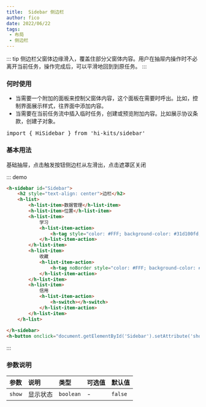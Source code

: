 ```yaml
---
title:  Sidebar 侧边栏
author: fico
date: 2022/06/22
tags:
 - 布局
 - 侧边栏
---
```

::: tip
侧边栏父窗体边缘滑入，覆盖住部分父窗体内容。用户在抽屉内操作时不必离开当前任务，操作完成后，可以平滑地回到到原任务。
:::
### 何时使用

- 当需要一个附加的面板来控制父窗体内容，这个面板在需要时呼出。比如，控制界面展示样式，往界面中添加内容。
- 当需要在当前任务流中插入临时任务，创建或预览附加内容。比如展示协议条款，创建子对象。
<pre class="language-ts">
import { HiSidebar } from 'hi-kits/sidebar'
</pre>
### 基本用法

基础抽屉，点击触发按钮侧边栏从左滑出，点击遮罩区关闭

::: demo
```html
<h-sidebar id="Sidebar">
    <h2 style="text-align: center">边栏</h2>
    <h-list>
        <h-list-item>数据管理</h-list-item>
        <h-list-item>位置</h-list-item>
        <h-list-item>
            学习
            <h-list-item-action>
                <h-tag style="color: #FFF; background-color: #31d100fd; " noBorder text="333"></h-tag>
            </h-list-item-action>
        </h-list-item>
        <h-list-item>
            收藏
            <h-list-item-action>
                <h-tag noBorder style="color: #FFF; background-color: #01bffd; " text="333"></h-tag>
            </h-list-item-action>
        </h-list-item>
        <h-list-item>
            信用
            <h-list-item-action>
                <h-switch></h-switch>
            </h-list-item-action>
        </h-list-item>
    </h-list>
    
</h-sidebar>
<h-button onclick="document.getElementById('Sidebar').setAttribute('show','')">打开侧边栏</h-button>

```
:::

### 参数说明

|参数|说明|类型|可选值|默认值
|:--|:--|:--|:-----|:---
| `show`| 显示状态 |  `boolean` | - | `false`
